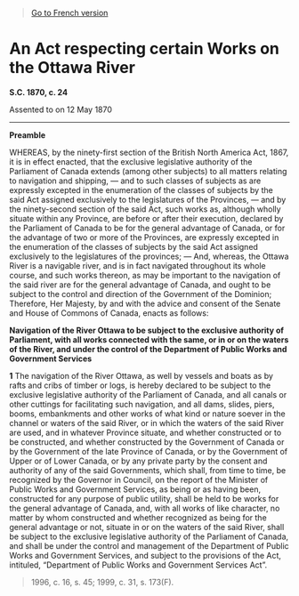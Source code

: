 > [Go to French version](/fr/Lois/Lois%20du%20Canada/1870/ch.%2024.md)

# An Act respecting certain Works on the Ottawa River

**S.C. 1870, c. 24**


Assented to on 12 May 1870

----------




**Preamble**

WHEREAS, by the ninety-first section of the British North America Act, 1867, it is in effect enacted, that the exclusive legislative authority of the Parliament of Canada extends (among other subjects) to all matters relating to navigation and shipping, — and to such classes of subjects as are expressly excepted in the enumeration of the classes of subjects by the said Act assigned exclusively to the legislatures of the Provinces, — and by the ninety-second section of the said Act, such works as, although wholly situate within any Province, are before or after their execution, declared by the Parliament of Canada to be for the general advantage of Canada, or for the advantage of two or more of the Provinces, are expressly excepted in the enumeration of the classes of subjects by the said Act assigned exclusively to the legislatures of the provinces; — And, whereas, the Ottawa River is a navigable river, and is in fact navigated throughout its whole course, and such works thereon, as may be important to the navigation of the said river are for the general advantage of Canada, and ought to be subject to the control and direction of the Government of the Dominion; Therefore, Her Majesty, by and with the advice and consent of the Senate and House of Commons of Canada, enacts as follows:






**Navigation of the River Ottawa to be subject to the exclusive authority of Parliament, with all works connected with the same, or in or on the waters of the River, and under the control of the Department of Public Works and Government Services**

**1** The navigation of the River Ottawa, as well by vessels and boats as by rafts and cribs of timber or logs, is hereby declared to be subject to the exclusive legislative authority of the Parliament of Canada, and all canals or other cuttings for facilitating such navigation, and all dams, slides, piers, booms, embankments and other works of what kind or nature soever in the channel or waters of the said River, or in which the waters of the said River are used, and in whatever Province situate, and whether constructed or to be constructed, and whether constructed by the Government of Canada or by the Government of the late Province of Canada, or by the Government of Upper or of Lower Canada, or by any private party by the consent and authority of any of the said Governments, which shall, from time to time, be recognized by the Governor in Council, on the report of the Minister of Public Works and Government Services, as being or as having been, constructed for any purpose of public utility, shall be held to be works for the general advantage of Canada, and, with all works of like character, no matter by whom constructed and whether recognized as being for the general advantage or not, situate in or on the waters of the said River, shall be subject to the exclusive legislative authority of the Parliament of Canada, and shall be under the control and management of the Department of Public Works and Government Services, and subject to the provisions of the Act, intituled, “Department of Public Works and Government Services Act”.
> 1996, c. 16, s. 45; 1999, c. 31, s. 173(F).



